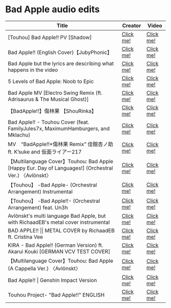 # Bad Apple audio edits

| Title             | Creator                     | Video                                        |
| ----------------- | --------------------------- | -------------------------------------------- |
| [Touhou] Bad Apple!! PV [Shadow] | [Click me!](https://www.nicovideo.jp/user/10731211) | [Click me!](https://www.nicovideo.jp/watch/sm8628149) |
| Bad Apple!! (English Cover)【JubyPhonic】 | [Click me!](https://www.youtube.com/channel/UCMsNS10PzxzEayT7UHS4p6g) | [Click me!](https://www.youtube.com/watch?v=rQg2qngyIZM) |
| Bad Apple but the lyrics are describing what happens in the video | [Click me!](https://www.youtube.com/channel/UC_TUZNvqTptEm3Qd4yVsH6w) | [Click me!](https://www.youtube.com/watch?v=ReblZ7o7lu4) |
| 5 Levels of Bad Apple: Noob to Epic | [Click me!](https://www.youtube.com/user/robertlandes1) | [Click me!](https://www.youtube.com/watch?v=BgrEa6-IP34) |
| Bad Apple MV [Electro Swing Remix (ft. Adrisaurus & The Musical Ghost)] | [Click me!](https://www.youtube.com/channel/UCTAyRNwgMv_vvM8Z9UvKKEg) | [Click me!](https://www.youtube.com/watch?v=EYXR5DT2IbY) |
| 【BadApple!!】傷林果 【ShouRinka】 | [Click me!](https://www.youtube.com/channel/UCVWMwLFzyyz1wyVVk9RWx7g) | [Click me!](https://www.youtube.com/watch?v=dx76YPgZviE) |
| Bad Apple!! - Touhou Cover (feat. FamilyJules7x, MaximumHamburgers, and Mklachu) | [Click me!](https://www.youtube.com/channel/UC-69ubRH9FiX2f-8LVY6C5Q) | [Click me!](https://www.youtube.com/watch?v=lyjpeSsARjM) |
| MV　“BadApple!!×傷林果 Remix” 佳館杏ノ助 ft. K’suke and 仮面ライアー217 | [Click me!](https://www.youtube.com/channel/UCRywXmsk94yRtN_LT6qsRow) | [Click me!](https://www.youtube.com/watch?v=tfOsEKtyXlo) |
| 【Multilanguage Cover】Touhou: Bad Apple [Happy Eur. Day of Languages!] (Orchestral Ver.) 〈Avlönskt〉 | [Click me!](https://www.youtube.com/channel/UCOxag8oVb70iDjCarWhuzbw) | [Click me!](https://www.youtube.com/watch?v=HUPiIyz8xuU) |
| 【Touhou】 -Bad Apple- (Orchestral Arrangement) Instrumental | [Click me!](https://www.youtube.com/channel/UClflzY3ZjKJBrEYdJhMBv4Q) | [Click me!](https://www.youtube.com/watch?v=TxTprtLZurY) |
| 【Touhou】 -Bad Apple!!- (Orchestral Arrangement) feat. Un3h | [Click me!](https://www.youtube.com/channel/UClflzY3ZjKJBrEYdJhMBv4Q) | [Click me!](https://www.youtube.com/watch?v=VBtTL_IsZ5k) |
| Avlönskt's multi language Bad Apple, but with RichaadEB's metal cover instrumental | [Click me!](https://www.youtube.com/channel/UC6WTh3acLAUL2IgSXiAkSxA) | [Click me!](https://www.youtube.com/watch?v=5Cwzn1dEQEU) |
| BAD APPLE!! \\|\| METAL COVER by RichaadEB ft. Cristina Vee | [Click me!](https://www.youtube.com/channel/UCPM1bCbT-dVAHAEIpUUpVLQ) | [Click me!](https://www.youtube.com/watch?v=9Xz4NV0zsbY) |
| KIRA - Bad Apple!! (German Version) ft. Akarui Kouki [GERMAN VCV TEST COVER] | [Click me!](https://www.youtube.com/channel/UCDxS8VeAQhnHJc6B5jE3KHg) | [Click me!](https://www.youtube.com/watch?v=1pUXLuIBCKQ) |
| 【Multilanguage Cover】Touhou: Bad Apple (A Cappella Ver.) 〈Avlönskt〉 | [Click me!](https://www.youtube.com/channel/UCOxag8oVb70iDjCarWhuzbw) | [Click me!](https://www.youtube.com/watch?v=rdv_WzNokz4) |
| Bad Apple!! \| Genshin Impact Version | [Click me!](https://www.youtube.com/channel/UCc_V9C65eJQ2joysH-jUGVQ) | [Click me!](https://www.youtube.com/watch?v=cXJOLkc3Dhs) |
| Touhou Project- "Bad Apple!!" ENGLISH | [Click me!](https://www.youtube.com/channel/UCHmMKPmo4tAa3d8zNKERRoA) | [Click me!](https://www.youtube.com/watch?v=owFulRTR1Sc) |